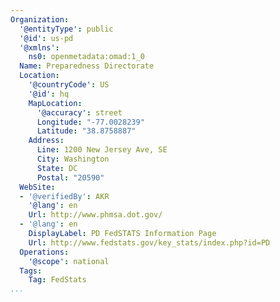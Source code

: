 ```yaml
---
Organization:
  '@entityType': public
  '@id': us-pd
  '@xmlns':
    ns0: openmetadata:omad:1_0
  Name: Preparedness Directorate
  Location:
    '@countryCode': US
    '@id': hq
    MapLocation:
      '@accuracy': street
      Longitude: "-77.0028239"
      Latitude: "38.8758887"
    Address:
      Line: 1200 New Jersey Ave, SE
      City: Washington
      State: DC
      Postal: "20590"
  WebSite:
  - '@verifiedBy': AKR
    '@lang': en
    Url: http://www.phmsa.dot.gov/
  - '@lang': en
    DisplayLabel: PD FedSTATS Information Page
    Url: http://www.fedstats.gov/key_stats/index.php?id=PD
  Operations:
    '@scope': national
  Tags:
    Tag: FedStats
...
```

